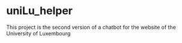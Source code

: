 # uniLu_helper
This project is the second version of a chatbot for the website of the University of Luxembourg
